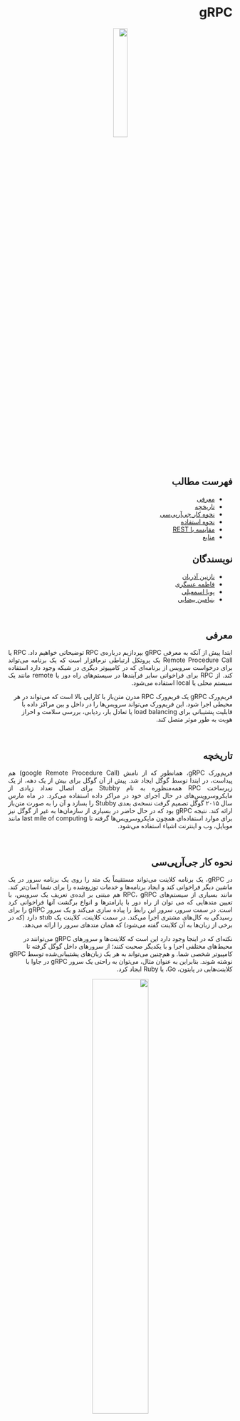 <div dir="rtl">

# gRPC

<p align=center><img src="./images/icon.png" width="25%" height="25%"></p>

## فهرست مطالب
- [معرفی](#معرفی)
- [تاریخچه](#تاریخچه)
- [نحوه کار جی‌آر‌پی‌سی](#نحوه-کار-جی‌آرپی‌سی)
- [نحوه استفاده](#نحوه-استفاده)
- [مقایسه با REST](#مقایسه-با-REST)
- [منابع](#منابع)

## نویسندگان
- [نازنین آذریان](https://github.com/Nazhixx)
- [فاطمه عسگری](https://github.com/fatemeh-asgari)
- [پویا اسمعیلی](https://github.com/PouyaEsmaili)
- [بنیامین بیضایی](https://github.com/benyaminbeyzaie)


<br/>

## معرفی 
<p align=right style="text-align: justify;">
ابتدا پیش از آنکه به معرفی gRPC بپردازیم درباره‌ی RPC توضیحاتی خواهیم داد.
RPC یا Remote Procedure Call یک پروتکل ارتباطی نرم‌افزار است که یک برنامه می‌تواند برای درخواست سرویس از برنامه‌ای که در کامپیوتر دیگری در شبکه وجود دارد استفاده کند.
از RPC برای فراخوانی سایر فرآیندها در سیستم‌های راه دور یا remote مانند یک سیستم محلی یا local استفاده می‌شود.

فریم‌ورک gRPC یک فریم‌ورک RPC مدرن متن‌باز با کارایی بالا است که می‌تواند در هر محیطی اجرا شود. این فریم‌ورک می‌تواند سرویس‌ها را در داخل و بین مراکز داده با قابلیت پشتیبانی برای load balancing یا تعادل بار، ردیابی، بررسی سلامت و احراز هویت به طور موثر متصل کند.
</p>

</br>

## تاریخچه
<p align=right style="text-align: justify;">
فریم‌ورک gRPC، همانطور که از نامش (google Remote Procedure Call) هم پیداست، در ابتدا توسط گوگل ایجاد شد. پیش از آن گوگل برای بیش از یک دهه، از یک زیرساخت RPC همه‌منظوره به نام Stubby برای اتصال تعداد زیادی از مایکروسرویس‌‌های در حال اجرای خود در مراکز داده استفاده می‌کرد. در ماه مارس سال ۲۰۱۵ گوگل تصمیم گرفت نسخه‌ی بعدی Stubby را بسازد و آن را به صورت متن‌باز ارائه کند. نتیجه gRPC بود که در حال حاضر در بسیاری از سازمان‌ها به غیر از گوگل نیز برای موارد استفاده‌ای همچون مایکروسرویس‌ها گرفته تا last mile of computing مانند موبایل، وب و اینترنت اشیاء استفاده می‌شود.

</p>
</br>

## نحوه کار جی‌آرپی‌سی
<p align=right style="text-align: justify;">
در gRPC، یک برنامه کلاینت می‌تواند مستقیماً یک متد را روی یک برنامه سرور در یک ماشین دیگر فراخوانی کند و ایجاد برنامه‌ها و خدمات توزیع‌شده را برای شما آسان‌تر کند.
مانند بسیاری از سیستم‌‌های RPC، gRPC هم مبتنی بر ایده‌ی تعریف یک سرویس، با تعیین متدهایی که می توان از راه دور با پارامترها و انواع برگشت آنها فراخوانی کرد است.
در سمت سرور، سرور این رابط را پیاده سازی می‌کند و یک سرور gRPC را برای رسیدگی به کال‌های مشتری اجرا می‌کند. در سمت کلاینت، کلاینت یک stub دارد (که در برخی از زبان‌ها به آن کلاینت گفته می‌شود) که همان متدهای سرور را ارائه می‌دهد.

نکته‌ای که در اینجا وجود دارد این است که کلاینت‌ها و سرورهای gRPC می‌توانند در محیط‌های مختلفی اجرا و با یکدیگر صحبت کنند؛ از سرورهای داخل گوگل گرفته تا کامپیوتر شخصی شما. و هم‌چنین می‌تواند به هر یک زبان‌های پشتیبانی‌شده توسط gRPC نوشته شوند. بنابراین به عنوان مثال، می‌توان به راحتی یک سرور gRPC در جاوا با کلاینت‌هایی در پایتون، Go، یا Ruby ایجاد کرد.
</p>
<p align=center><img src="./images/landing.svg" width="50%"></p>

<p align=right style="text-align: justify;">
مسئله‌‌ی مهم دیگر در gRPC این است که این فریم‌ورک به صورت پیش‌فرض از Protocol Buffers استفاده می‌کند که مکانیسم متن‌باز گوگل برای سریال‌سازی داده‌های ساختاریافته می‌باشد. (هر چند می‌توان از دیتا فرمت‌های دیگری مانند JSON هم استفاده کرد.)
برای کار با Protocol Buffers ابتدا باید دیتایی که قصد سریال‌سازی آن را دارید را در یک فایل proto که یک فایل تکست ساده با پسوند proto. است ذخیره کنید.
داده‌های بافر پروتکل به صورت پیام‌هایی ساختاریافته می‌شوند که در آن هر پیام یک logical record کوچک از اطلاعات است که شامل یک سری جفت نام-مقدار به نام field است:

```protobuf
message Person {
  string name = 1;
  int32 id = 2;
  bool has_ponycopter = 3;
}
```
</p>

</br>

<p align=right style="text-align: justify;">
کافی است شما سرویس‌های gRPC را در فایل‌های proto معمولی تعریف کنید؛ با پارامترهای متد RPC و return typeهایی که به عنوان messageهای بافر پروتکل تعریف شده‌اند:

```protobuf
// The greeter service definition.
service Greeter {
  // Sends a greeting
  rpc SayHello (HelloRequest) returns (HelloReply) {}
}

// The request message containing the user's name.
message HelloRequest {
  string name = 1;
}

// The response message containing the greetings
message HelloReply {
  string message = 1;
}
```
</p>

## نحوه استفاده
<p align=right style="text-align: justify;">
همانطور که گفتیم فریم‌ورک gRPC زبان‌های بسیار زیادی را برای نوشتن سرویس‌های کلاینت و سرور پشتییانی می‌کند. ما در ادامه یک برنامه‌ی ابتدایی به زبان Go برای راه‌اندازی gRPC ارائه می‌دهیم که می‌توانید گام به گام با آن پیش بیایید. 
</p>

### پیش‌نیازها
- یک نسخه از Go که برای راهنمایی نصب آن می‌توانید از [این راهنما](https://golang.org/doc/install) استفاده کنید.
- کامپایلر Protocol Buffer که برای نصب آن می‌توانید از [این راهنما](https://grpc.io/docs/protoc-installation/) 
استفاده کنید.
- افزونه‌های Go برای Protocol Buffer
  - افزونه‌های کامپایلر protocol  برای زبان Go را با استفاده از دستورات زیر نصب کنید:
  ```
  $ go install google.golang.org/protobuf/cmd/protoc-gen-go@v1.28
  $ go install google.golang.org/grpc/cmd/protoc-gen-go-grpc@v1.2
  ```
  - به گونه‌ای PATH خود را آپدیت کنید که کامپایلر protoc بتواند افزونه‌ها را پیدا کند:
  ```
  $ export PATH="$PATH:$(go env GOPATH)/bin"
  ```

### راه‌اندازی و استفاده
<p align=right style="text-align: justify;">
مثالی که در ادامه خواهیم گفت از مخزن grpc-go آورده شده است
آورده شده است.
برای گرفتن این کد می‌توانید آن را به کمک دستور زیر کلون کنید:

```
$ git clone -b v1.52.0 --depth 1 https://github.com/grpc/grpc-go
```
و سپس به دایرکتوری مربوطه بروید:
```
$ cd grpc-go/examples/route_guide
```
اولین گام این است که سرویس gRPC خود را تعریف کنید. سپس با استفاده از Protocol Buffers نوع متدهای response و request را تعریف کنید.

برای تعریف service، یک service با نام دلخواه داخل فایل proto. مشخص کنید:

```protobuf
service RouteGuide {
   ...
}
```

سپس باید متدهای rpc خود را داخل تعریف سرویس خود، با تعریف کردن نوع‌های request و response تعریف کنید. gRPC به شما اجازه می‌دهد چهار نوع متفاوت متد سرویس تعریف کنید که در این مقاله تنها به یک نوع آن یعنی Simple RPC اشاره شده است. جهت تمایل می‌توانید با مراجعه به [مستندات gRPC](https://grpc.io/docs/what-is-grpc/core-concepts/)
با انواع دیگر آن آشنا شوید.

در حالت Simple RPC کلاینت با استفاده از stub یک درخواست برای سرور فرستاده و مانند یک function call عادی منتظر آمدن پاسخ آن می‌ماند.
```protobuf
// Obtains the feature at a given position.
rpc GetFeature(Point) returns (Feature) {}
```

فایل proto. ما هم‌چنین شامل تعریف انواع protocol buffer messageهاست که برای تمام request و responseهایی که در متد سرویس خود داریم تعریف شده‌اند. به طور مثال:
```protobuf
message Point {
  int32 latitude = 1;
  int32 longitude = 2;
}
```

</p>
</br>
<p align=right style="text-align: justify;">
مرحله‌ی بعدی تولید interface کلاینت و سرور gRPC از روی تعریف سرویس `proto.` است 
ما برای این کار از کامپایلر پروتکل بافر یعنی `pr‍otoc` با یک افزونه‌ی به‌خصوص Go برای gRPC استفاده می‌کنیم. در مثالی که داریم، داخل دایرکتوری
`examples/route_guide` این دستور را اجرا کنید:

```
$ protoc --go_out=. --go_opt=paths=source_relative \
    --go-grpc_out=. --go-grpc_opt=paths=source_relative \
    routeguide/route_guide.proto
```

حال برای ساختن سرور مورد استفاده در مثال که سرور ‍`routeGuide` است اقدام می‌کنیم. سرور ما دارای یک نوع استراکت `routeGuideServer` است که اینترفیس ساخته‌شده‌ی `RouteGuideServer` را پیاده‌سازی می‌کند:

```go
type routeGuideServer struct {
        ...
}
...

func (s *routeGuideServer) GetFeature(ctx context.Context, point *pb.Point) (*pb.Feature, error) {
        ...
}
...
```
در مدل Simple RPC این `routeGuideServer` تمام متدهای سرویس را پیاده‌سازی می‌کند. به طور مثال متد `GetFeature` یک Point از کلاینت گرفته و اطلاعات feature آن را برمی‌گرداند که پیاده‌سازی آن به طور نمونه در زیر آورده شده است:
```go
func (s *routeGuideServer) GetFeature(ctx context.Context, point *pb.Point) (*pb.Feature, error) {
  for _, feature := range s.savedFeatures {
    if proto.Equal(feature.Location, point) {
      return feature, nil
    }
  }
  // No feature was found, return an unnamed feature
  return &pb.Feature{Location: point}, nil
}
```
زمانیکه همه‌ی متدها را پیاده‌سازی کردیم، وقت آن است که یک سرور gRPC را بالا بیاوریم به طوری که کلاینت‌ها عملا بتوانند از آن استفاده کنند. برای سرویس `RouteGuide` که داشتیم می‌توانیم به شکل زیر عمل کنیم:
```go
flag.Parse()
lis, err := net.Listen("tcp", fmt.Sprintf("localhost:%d", *port))
if err != nil {
  log.Fatalf("failed to listen: %v", err)
}
var opts []grpc.ServerOption
...
grpcServer := grpc.NewServer(opts...)
pb.RegisterRouteGuideServer(grpcServer, newServer())
grpcServer.Serve(lis)
```

مرحله‌ی بعد ساختن کلاینت است. برای فراخوانی سرویس متدها اول از همه به یک کانال gRPC نیاز داریم که با سرور ارتباط برقرار کند. برای این کار مانند زیر، آدرس سرور را به همراه پورت مربوطه به `grpc.Dial()` پاس می‌دهیم:
```go
var opts []grpc.DialOption
...
conn, err := grpc.Dial(*serverAddr, opts...)
if err != nil {
  ...
}
defer conn.Close()
```

زمانی که کانال gRPC تشکیل و برپا شد، به یک stub کلاینت نیاز داریم تا RPCها را اجرا کند. برای این کار از متد `newRouteGuideClient` که توسط پکیج `pb` که ساخته شده بود ارائه‌شده است استفاده می‌کنیم:
```go
client := pb.NewRouteGuideClient(conn)
```
حال در مرحله‌ی بعد باید سرویس متدهای خود را صدا بزنیم. در روش Simple RPC این کار مانند صدا زدن عادی یک تابع است.
```go
feature, err := client.GetFeature(context.Background(), &pb.Point{409146138, -746188906})
if err != nil {
  ...
}
```

در نهایت برای اجرا کردن سرور و کلاینت خود، می‌توان همانند کاری که ما از دایرکتوری `examples/route_guide` انجام می‌دهیم، با دستورات زیر سرور و کلاینت را اجرا کرد:

ابتدا سرور را اجرا می‌کنیم:
```
$ go run server/server.go

```

سپس در یک ترمینال دیگر کلاینت را اجرا می‌کنیم:
```
$ go run client/client.go

```
</p>

## مقایسه با REST
همانطور که می‌دانید REST APIها از APIهای بسیار معروف و پرکاربرد در حوزه‌ی مایکروسرویس‌ها و اپلیکیشن‌های آن‌ها هستند. با این حال در بعضی اوقات از gRPCها استفاده می‌شود. در ادامه به بیان چندین تفاوت میان این دو می‌پردازیم:
- فرمت‌های پیامرسانی JSON و XML توسط هر دو نوع RPC و REST APIها استفاده می‌شود. در حالی که JSON محبوب‌ترین انتخاب است، می‌تواند گاهی اوقات کند باشد. بر خلاف RPC و REST، مدل gRPC با استفاده از فرمت پیامرسانی protobuf بر مشکلات مربوط به سرعت غلبه کرده است.

- راه دیگری که gRPC سرعت را افزایش می‌دهد، استفاده از پروتکل HTTP2 است. HTTP2 نسبت به HTTP1 سریع‌تر و کارآمدتر است و تاخیر شبکه را کاهش می‌دهد.
- اتصال‌های gRPC API از اتصال‌های REST API سریع‌تر است. gRPC هنگام دریافت داده تقریبا ۷ برابر و هنگام ارسال داده تقریبا ۱۰ برابر سریع‌تر از REST است و این عمدتا به دلیل بسته‌بندی فشرده‌ی protocol bufferها و هم‌چنین استفاده از HTTP2 توسط gRPC است.
- علیرغم مزایای gRPC در سرعت انتقال پیام، این نوع اجرای API بسیار کندتر از اجرای REST API است. طبق تحقیقات پیاده‌سازی یک سرویس ساده‌ی gRPC تقریبا ۴۵ دقیقه طول می‌کشد درحالیکه پیاده‌سازی REST API تنها حدود ۱۰ دقیقه طول می‌کشد.



## منابع
https://grpc.io

https://en.wikipedia.org/wiki/GRPC

https://grpc.io/docs/what-is-grpc/introduction/

https://grpc.io/docs/languages/go/basics/

https://www.techtarget.com/searchapparchitecture/definition/Remote-Procedure-Call-RPC

https://blog.dreamfactory.com/grpc-vs-rest-how-does-grpc-compare-with-traditional-rest-apis/

</div>